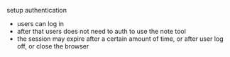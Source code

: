 setup authentication  
- users can log in
- after that users does not need to auth to  use the note tool
- the session may expire after a certain amount of time, or after user log off, or close the browser

